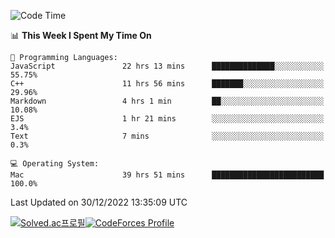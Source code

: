 
<!--START_SECTION:waka-->
![Code Time](http://img.shields.io/badge/Code%20Time-2%2C242%20hrs%2016%20mins-blue)

📊 **This Week I Spent My Time On** 

```text
💬 Programming Languages: 
JavaScript               22 hrs 13 mins      ██████████████░░░░░░░░░░░   55.75% 
C++                      11 hrs 56 mins      ███████░░░░░░░░░░░░░░░░░░   29.96% 
Markdown                 4 hrs 1 min         ██░░░░░░░░░░░░░░░░░░░░░░░   10.08% 
EJS                      1 hr 21 mins        ░░░░░░░░░░░░░░░░░░░░░░░░░   3.4% 
Text                     7 mins              ░░░░░░░░░░░░░░░░░░░░░░░░░   0.3%

💻 Operating System: 
Mac                      39 hrs 51 mins      █████████████████████████   100.0%

```


 Last Updated on 30/12/2022 13:35:09 UTC
<!--END_SECTION:waka-->
[![Solved.ac프로필](http://mazassumnida.wtf/api/generate_badge?boj=hckim96)](https://solved.ac/hckim96)[![CodeForces Profile](https://cf.leed.at?id=hckim96)](https://codeforces.com/profile/hckim96)
